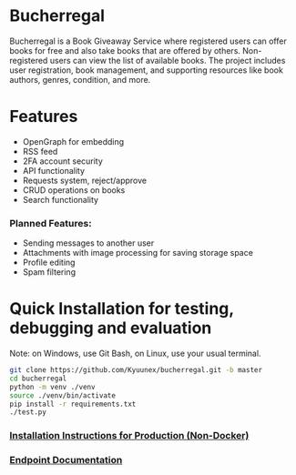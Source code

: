 # Bucherregal
Bucherregal is a Book Giveaway Service where registered users can offer books for free and also take books that are offered by others. 
Non-registered users can view the list of available books. The project includes user registration, book management, 
and supporting resources like book authors, genres, condition, and more.

# Features
- OpenGraph for embedding
- RSS feed
- 2FA account security
- API functionality
- Requests system, reject/approve
- CRUD operations on books
- Search functionality

### Planned Features:
- Sending messages to another user
- Attachments with image processing for saving storage space
- Profile editing
- Spam filtering

# Quick Installation for testing, debugging and evaluation
Note: on Windows, use Git Bash, on Linux, use your usual terminal.
```bash
git clone https://github.com/Kyuunex/bucherregal.git -b master
cd bucherregal
python -m venv ./venv
source ./venv/bin/activate
pip install -r requirements.txt
./test.py
```

### [Installation Instructions for Production (Non-Docker)](https://github.com/Kyuunex/bucherregal/blob/master/installation.md)
### [Endpoint Documentation](https://github.com/Kyuunex/bucherregal/blob/master/documentation.md)
